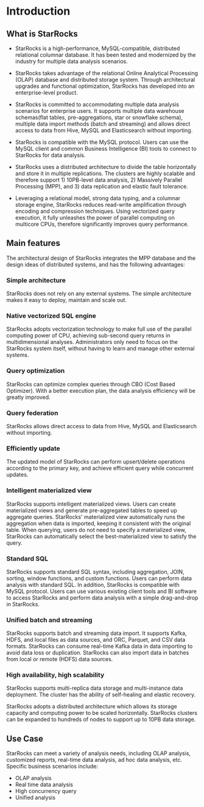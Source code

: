 # Introduction

## What is StarRocks

* StarRocks is a high-performance, MySQL-compatible, distributed relational columnar database. It has been tested and modernized by the industry for multiple data analysis scenarios.

* StarRocks takes advantage of the relational Online Analytical Processing (OLAP) database and distributed storage system. Through architectural upgrades and functional optimization, StarRocks has developed into an enterprise-level product.

* StarRocks is committed to accommodating multiple data analysis scenarios for enterprise users. It supports multiple data warehouse schemas(flat tables, pre-aggregations, star or snowflake schema), multiple data import methods (batch and streaming) and allows direct access to data from Hive, MySQL and Elasticsearch without importing.

* StarRocks is compatible with the MySQL protocol. Users can use the MySQL client and common Business Intelligence (BI) tools to connect to StarRocks for data analysis.

* StarRocks uses a distributed architecture to divide the table horizontally and store it in multiple replications. The clusters are highly scalable and therefore support 1) 10PB-level data analysis, 2) Massively Parallel Processing (MPP), and 3) data replication and elastic fault tolerance.

* Leveraging a relational model, strong data typing, and a columnar storage engine, StarRocks reduces read-write amplification through encoding and compression techniques. Using vectorized query execution, it fully unleashes the power of parallel computing on multicore CPUs, therefore significantly improves query performance.

## Main features

The architectural design of StarRocks integrates the MPP database and the design ideas of distributed systems, and has the following advantages:

### Simple architecture

StarRocks does not rely on any external systems. The simple architecture makes it easy to deploy, maintain and scale out.

### Native vectorized SQL engine

StarRocks adopts vectorization technology to make full use of the parallel computing power of CPU, achieving sub-second query returns in multidimensional analyses. Administrators only need to focus on the StarRocks system itself, without having to learn and manage other external systems.

### Query optimization

StarRocks can optimize complex queries through CBO (Cost Based Optimizer). With a better execution plan, the data analysis efficiency will be greatly improved.

### Query federation

StarRocks allows direct access to data from Hive, MySQL and Elasticsearch without importing.

### Efficiently update

The updated model of StarRocks can perform upsert/delete operations according to the primary key, and achieve efficient query while concurrent updates.

### Intelligent materialized view

StarRocks supports intelligent materialized views. Users can create materialized views and generate pre-aggregated tables to speed up aggregate queries. StarRocks' materialized view automatically runs the aggregation when data is imported, keeping it consistent with the original table. When querying, users do not need to specify a materialized view, StarRocks can automatically select the best-materialized view to satisfy the query.

### Standard SQL

StarRocks supports standard SQL syntax, including aggregation, JOIN, sorting, window functions, and custom functions. Users can perform data analysis with standard SQL. In addition, StarRocks is compatible with MySQL protocol. Users can use various existing client tools and BI software to access StarRocks and perform data analysis with a simple drag-and-drop in StarRocks.

### Unified batch and streaming

StarRocks supports batch and streaming data import. It supports Kafka, HDFS, and local files as data sources, and ORC, Parquet, and CSV data formats. StarRocks can consume real-time Kafka data in data importing to avoid data loss or duplication. StarRocks can also import data in batches from local or remote (HDFS) data sources.

### High availability, high scalability

StarRocks supports multi-replica data storage and multi-instance data deployment. The cluster has the ability of self-healing and elastic recovery.

StarRocks adopts a distributed architecture  which allows its storage capacity and computing power to be scaled horizontally. StarRocks clusters can be expanded to hundreds of nodes to support up to 10PB data storage.

## Use Case

StarRocks can meet a variety of analysis needs, including OLAP analysis, customized reports, real-time data analysis, ad hoc data analysis, etc. Specific business scenarios include:

* OLAP analysis
* Real time data analysis
* High concurrency query
* Unified analysis
